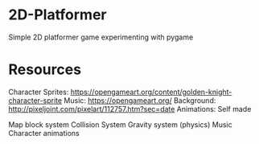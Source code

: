 # 2D-Platformer
 Simple 2D platformer game experimenting with pygame

# Resources
Character Sprites: https://opengameart.org/content/golden-knight-character-sprite
Music: https://opengameart.org/
Background: http://pixeljoint.com/pixelart/112757.htm?sec=date
Animations: Self made

Map block system
Collision System
Gravity system (physics)
Music
Character animations
